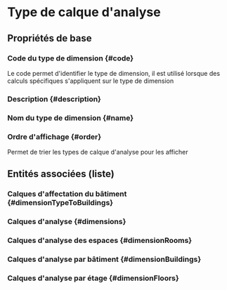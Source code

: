 # Type de calque d'analyse
<!--- THIS FILE IS GENERATED PLEASE DO NOT EDIT IT DIRECTLY --->



## Propriétés de base

### Code du type de dimension {#code}
        
Le code permet d'identifier le type de dimension, il est utilisé lorsque des calculs spécifiques s'appliquent sur le type de dimension
### Description {#description}
        

### Nom du type de dimension {#name}
        

### Ordre d'affichage {#order}
        
Permet de trier les types de calque d'analyse pour les afficher



## Entités associées (liste)

### Calques d'affectation du bâtiment {#dimensionTypeToBuildings}
        

### Calques d'analyse {#dimensions}
        

### Calques d'analyse des espaces {#dimensionRooms}
        

### Calques d'analyse par bâtiment {#dimensionBuildings}
        

### Calques d'analyse par étage {#dimensionFloors}
        




